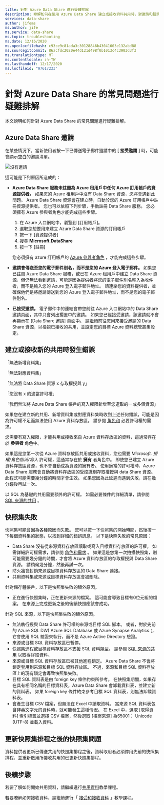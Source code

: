 ```yaml
---
title: 針對 Azure Data Share 進行疑難排解
description: 瞭解如何在使用 Azure Data Share 建立或接收資料共用時，對邀請和錯誤的問題進行疑難排解。
services: data-share
author: jifems
ms.author: jife
ms.service: data-share
ms.topic: troubleshooting
ms.date: 12/16/2020
ms.openlocfilehash: c93ce9c81ada3c30128846b43041603e132abd88
ms.sourcegitcommit: 86acfdc2020e44d121d498f0b1013c4c3903d3f3
ms.translationtype: MT
ms.contentlocale: zh-TW
ms.lasthandoff: 12/17/2020
ms.locfileid: "97617233"
---
```

# <a name="troubleshoot-common-issues-in-azure-data-share"></a>針對 Azure Data Share 的常見問題進行疑難排解 

本文說明如何針對 Azure Data Share 的常見問題進行疑難排解。 

## <a name="azure-data-share-invitations"></a>Azure Data Share 邀請 

在某些情況下，當新使用者按一下已傳送電子郵件邀請中的 [ **接受邀請** ] 時，可能會顯示空白的邀請清單。 

![沒有邀請](media/no-invites.png)

這可能是下列原因所造成的：

* **Azure Data Share 服務未註冊為 Azure 租用戶中任何 Azure 訂用帳戶的資源提供者。** 如果您的 Azure 租用戶中沒有 Data Share 資源，您將會遇到此問題。 Azure Data Share 資源會在建立時，自動於您的 Azure 訂用帳戶中註冊資源提供者。 您也可以依照下列步驟，手動註冊 Data Share 服務。 您必須擁有 Azure 參與者角色才能完成這些步驟。

    1. 在 Azure 入口網站中，瀏覽到 [訂用帳戶]。
    1. 選取您想要用來建立 Azure Data Share 資源的訂用帳戶
    1. 按一下 [資源提供者]
    1. 搜尋 **Microsoft.DataShare**
    1. 按一下 [註冊] 

    您必須擁有 azure 訂用帳戶的 [Azure 參與者角色](../role-based-access-control/built-in-roles.md#contributor) ，才能完成這些步驟。 

* **邀請會傳送至您的電子郵件別名，而不是您的 Azure 登入電子郵件。** 如果您已註冊 Azure Data Share 服務，或已在 Azure 租用戶中建立 Data Share 資源，但仍無法看到邀請，可能是因為提供者將您的電子郵件別名輸入為收件者，而不是輸入您的 Azure 登入電子郵件地址。 請連絡您的資料提供者，並確保他們是將邀請傳送到您的 Azure 登入電子郵件地址，而不是您的電子郵件別名。

* **已接受邀請。** 電子郵件中的連結會帶您前往 Azure 入口網站中的 Data Share 邀請頁面，其中只會列出擱置中的邀請。 如果您已經接受邀請，該邀請就不會再顯示在 [Data Share 邀請] 頁面中。 請繼續前往您用來接受邀請的 Data Share 資源，以檢視已接收的共用，並設定您的目標 Azure 資料總管叢集設定。

## <a name="error-when-creating-or-receiving-a-new-share"></a>建立或接收新的共用時發生錯誤

「無法新增資料集」

「無法對應資料集」

「無法將 Data Share 資源 x 存取權授與 y」

「您沒有 x 的適當許可權」

「我們無法將 Azure Data Share 帳戶的寫入權限新增至您選取的一或多個資源」

如果您在建立新的共用、新增資料集或對應資料集時收到上述任何錯誤，可能是因為許可權不足而無法使用 Azure 資料存放區。 請參閱 [角色和](concepts-roles-permissions.md) 必要許可權的需求。 

您需要有寫入權限，才能共用或接收來自 Azure 資料存放區的資料，這通常存在於 **參與者** 角色中。 

如果這是您第一次從 Azure 資料存放區共用或接收資料，您也需要 *Microsoft. 授權/角色指派/寫入* 許可權，這通常存在於 **擁有** 者角色中。 即使您已建立 Azure 資料存放區資源，也不會自動成為資源的擁有者。 使用適當的許可權時，Azure Data Share 服務會自動將資料存放區的受控識別存取權授與 data Share 資源。 此程式可能需要幾分鐘的時間才會生效。 如果您因為此延遲而遇到失敗，請在幾分鐘後再試一次。

以 SQL 為基礎的共用需要額外的許可權。 如需必要條件的詳細清單，請參閱 [SQL 來源的共用](how-to-share-from-sql.md) 。

## <a name="snapshot-failed"></a>快照集失敗
快照集可能會因為各種原因而失敗。 您可以按一下快照集的開始時間，然後按一下每個資料集的狀態，以找到詳細的錯誤訊息。 以下是快照失敗的常見原因：

* Data Share 沒有從來源資料存放區讀取或寫入目標資料存放區的許可權。 如需詳細許可權需求，請參閱 [角色和需求](concepts-roles-permissions.md) 。 如果這是您第一次拍攝快照集，則可能需要幾分鐘的時間，才會將 Azure 資料存放區的存取權授與 Data Share 資源。 請稍候幾分鐘，然後再試一次。
* 防火牆會封鎖來源或目標資料存放區的 Data Share 連接。
* 共用資料集或來源或目標資料存放區會被刪除。

針對儲存體帳戶，以下是快照集失敗的額外原因。

* 正在進行快照集時，正在更新來源的檔案。 這可能會導致目標有0位元組的檔案。 在來源上完成更新之後的後續快照應該會成功。

針對 SQL 來源，以下是快照集失敗的額外原因。 

* 無法執行授與 Data Share 許可權的來源或目標 SQL 腳本。 或者，對於先前的 Azure SQL DW) Azure SQL Database 或 Azure Synapse Analytics (，它會使用 SQL 驗證來執行，而不是 Azure Active Directory 驗證。  
* 來源或目標 SQL 資料存放區已暫停。
* 快照集進程或目標資料存放區不支援 SQL 資料類型。 請參閱 [SQL 來源的共用](how-to-share-from-sql.md#supported-data-types) 以取得詳細資料。
* 來源或目標 SQL 資料存放區已被其他進程鎖定。 Azure Data Share 不會將鎖定套用到來源和目標 SQL 資料存放區。 不過，來源和目標 SQL 資料存放區上的現有鎖定會導致快照集失敗。
* 目標 SQL 資料表是由 foreign key 條件約束所參考。 在快照集期間，如果存在具有相同名稱的目標資料表，Azure Data Share 會卸載資料表，並建立新的資料表。 如果 foreign key 條件約束參考目標 SQL 資料表，則無法卸載資料表。
* 會產生目標 CSV 檔案，但無法在 Excel 中讀取資料。 當來源 SQL 資料表包含非英文字元的資料時，就可能發生這種情況。 在 Excel 中，選取 [取得資料] 索引標籤並選擇 CSV 檔案，然後選取 [檔案來源] 為65001： Unicode (UTF-8) 並載入資料。

## <a name="snapshot-issue-after-updating-snapshot-schedule"></a>更新快照集排程之後的快照集問題
資料提供者更新已傳送共用的快照集排程之後，資料取用者必須停用先前的快照集排程，並重新啟用所接收共用的已更新快照集排程。 

## <a name="next-steps"></a>後續步驟

若要了解如何開始共用資料，請繼續進行[共用資料](share-your-data.md)教學課程。 

若要瞭解如何接收資料，請繼續進行「 [接受和接收資料](subscribe-to-data-share.md) 」教學課程。
